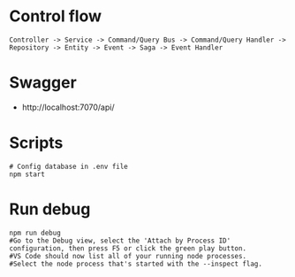 # Control flow
```
Controller -> Service -> Command/Query Bus -> Command/Query Handler -> Repository -> Entity -> Event -> Saga -> Event Handler
```

# Swagger
- http://localhost:7070/api/

# Scripts

```
# Config database in .env file
npm start
```

# Run debug

```
npm run debug
#Go to the Debug view, select the 'Attach by Process ID' configuration, then press F5 or click the green play button.
#VS Code should now list all of your running node processes.
#Select the node process that's started with the --inspect flag.
```
